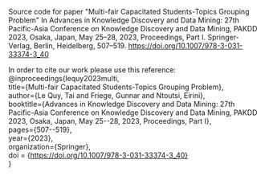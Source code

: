 Source code for paper "Multi-fair Capacitated Students-Topics Grouping Problem" In Advances in Knowledge Discovery and Data Mining: 27th Pacific-Asia Conference on Knowledge Discovery and Data Mining, PAKDD 2023, Osaka, Japan, May 25–28, 2023, Proceedings, Part I. Springer-Verlag, Berlin, Heidelberg, 507–519. https://doi.org/10.1007/978-3-031-33374-3_40

In order to cite our work please use this reference:
@inproceedings{lequy2023multi, <br>
  title={Multi-fair Capacitated Students-Topics Grouping Problem}, <br>
  author={Le Quy, Tai and Friege, Gunnar and Ntoutsi, Eirini}, <br>
  booktitle={Advances in Knowledge Discovery and Data Mining: 27th Pacific-Asia Conference on Knowledge Discovery and Data Mining, PAKDD 2023, Osaka, Japan, May 25--28, 2023, Proceedings, Part I}, <br>
  pages={507--519}, <br>
  year={2023}, <br>
  organization={Springer}, <br>
  doi = {https://doi.org/10.1007/978-3-031-33374-3_40} <br>
}
